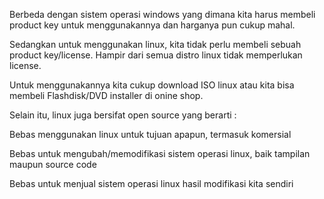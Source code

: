 <!-- wp:paragraph -->
<p>Berbeda dengan sistem operasi windows yang dimana kita harus membeli product key untuk menggunakannya dan harganya pun cukup mahal.</p>
<!-- /wp:paragraph -->

<!-- wp:paragraph -->
<p>Sedangkan untuk menggunakan linux, kita tidak perlu membeli sebuah product key/license. Hampir dari semua distro linux tidak memperlukan license. </p>
<!-- /wp:paragraph -->

<!-- wp:paragraph -->
<p>Untuk menggunakannya kita cukup download ISO linux atau kita bisa membeli Flashdisk/DVD installer di onine shop.</p>
<!-- /wp:paragraph -->

<!-- wp:paragraph -->
<p>Selain itu, linux juga bersifat open source yang berarti :</p>
<!-- /wp:paragraph -->

<!-- wp:paragraph -->
<p>Bebas menggunakan linux untuk tujuan apapun, termasuk komersial</p>
<!-- /wp:paragraph -->

<!-- wp:paragraph -->
<p>Bebas untuk mengubah/memodifikasi sistem operasi linux, baik tampilan maupun source code</p>
<!-- /wp:paragraph -->

<!-- wp:paragraph -->
<p>Bebas untuk menjual sistem operasi linux hasil modifikasi kita sendiri</p>
<!-- /wp:paragraph -->